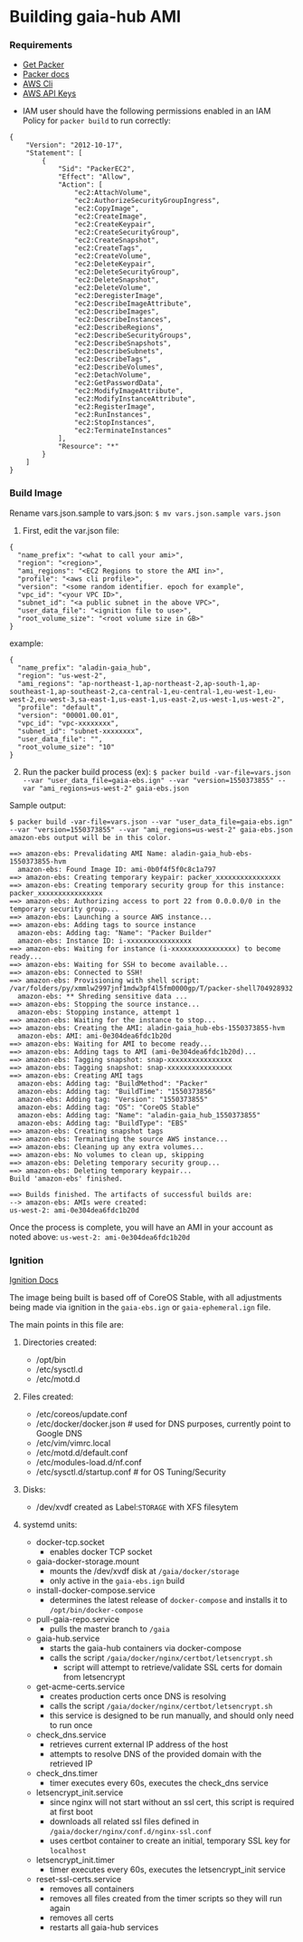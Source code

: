 # Building gaia-hub AMI


### Requirements
- [Get Packer](https://www.packer.io/downloads.html)
- [Packer docs](https://www.packer.io/docs/index.html)
- [AWS Cli](https://docs.aws.amazon.com/cli/latest/userguide/cli-chap-install.html)
- [AWS API Keys](https://docs.aws.amazon.com/IAM/latest/UserGuide/id_credentials_access-keys.html)
* IAM user should have the following permissions enabled in an IAM Policy for `packer build` to run correctly:
```
{
    "Version": "2012-10-17",
    "Statement": [
        {
            "Sid": "PackerEC2",
            "Effect": "Allow",
            "Action": [
                "ec2:AttachVolume",
                "ec2:AuthorizeSecurityGroupIngress",
                "ec2:CopyImage",
                "ec2:CreateImage",
                "ec2:CreateKeypair",
                "ec2:CreateSecurityGroup",
                "ec2:CreateSnapshot",
                "ec2:CreateTags",
                "ec2:CreateVolume",
                "ec2:DeleteKeypair",
                "ec2:DeleteSecurityGroup",
                "ec2:DeleteSnapshot",
                "ec2:DeleteVolume",
                "ec2:DeregisterImage",
                "ec2:DescribeImageAttribute",
                "ec2:DescribeImages",
                "ec2:DescribeInstances",
                "ec2:DescribeRegions",
                "ec2:DescribeSecurityGroups",
                "ec2:DescribeSnapshots",
                "ec2:DescribeSubnets",
                "ec2:DescribeTags",
                "ec2:DescribeVolumes",
                "ec2:DetachVolume",
                "ec2:GetPasswordData",
                "ec2:ModifyImageAttribute",
                "ec2:ModifyInstanceAttribute",
                "ec2:RegisterImage",
                "ec2:RunInstances",
                "ec2:StopInstances",
                "ec2:TerminateInstances"
            ],
            "Resource": "*"
        }
    ]
}
```


### Build Image
Rename vars.json.sample to vars.json: `$ mv vars.json.sample vars.json`

1. First, edit the var.json file:
```
{
  "name_prefix": "<what to call your ami>",
  "region": "<region>",
  "ami_regions": "<EC2 Regions to store the AMI in>",
  "profile": "<aws cli profile>",
  "version": "<some random identifier. epoch for example",
  "vpc_id": "<your VPC ID>",
  "subnet_id": "<a public subnet in the above VPC>",
  "user_data_file": "<ignition file to use>",
  "root_volume_size": "<root volume size in GB>"
}
```
example:
```
{
  "name_prefix": "aladin-gaia_hub",
  "region": "us-west-2",
  "ami_regions": "ap-northeast-1,ap-northeast-2,ap-south-1,ap-southeast-1,ap-southeast-2,ca-central-1,eu-central-1,eu-west-1,eu-west-2,eu-west-3,sa-east-1,us-east-1,us-east-2,us-west-1,us-west-2",
  "profile": "default",
  "version": "00001.00.01",
  "vpc_id": "vpc-xxxxxxxx",
  "subnet_id": "subnet-xxxxxxxx",
  "user_data_file": "",
  "root_volume_size": "10"
}
```

2. Run the packer build process (ex): `$ packer build -var-file=vars.json --var "user_data_file=gaia-ebs.ign" --var "version=1550373855" --var "ami_regions=us-west-2" gaia-ebs.json`

  Sample output:
  ```
  $ packer build -var-file=vars.json --var "user_data_file=gaia-ebs.ign" --var "version=1550373855" --var "ami_regions=us-west-2" gaia-ebs.json
  amazon-ebs output will be in this color.

==> amazon-ebs: Prevalidating AMI Name: aladin-gaia_hub-ebs-1550373855-hvm
    amazon-ebs: Found Image ID: ami-0b0f4f5f0c8c1a797
==> amazon-ebs: Creating temporary keypair: packer_xxxxxxxxxxxxxxxx
==> amazon-ebs: Creating temporary security group for this instance: packer_xxxxxxxxxxxxxxxx
==> amazon-ebs: Authorizing access to port 22 from 0.0.0.0/0 in the temporary security group...
==> amazon-ebs: Launching a source AWS instance...
==> amazon-ebs: Adding tags to source instance
    amazon-ebs: Adding tag: "Name": "Packer Builder"
    amazon-ebs: Instance ID: i-xxxxxxxxxxxxxxxx
==> amazon-ebs: Waiting for instance (i-xxxxxxxxxxxxxxxx) to become ready...
==> amazon-ebs: Waiting for SSH to become available...
==> amazon-ebs: Connected to SSH!
==> amazon-ebs: Provisioning with shell script: /var/folders/py/xmmlw2997jnf1mdw3pf4l5fm0000gp/T/packer-shell704928932
    amazon-ebs: ** Shreding sensitive data ...
==> amazon-ebs: Stopping the source instance...
    amazon-ebs: Stopping instance, attempt 1
==> amazon-ebs: Waiting for the instance to stop...
==> amazon-ebs: Creating the AMI: aladin-gaia_hub-ebs-1550373855-hvm
    amazon-ebs: AMI: ami-0e304dea6fdc1b20d
==> amazon-ebs: Waiting for AMI to become ready...
==> amazon-ebs: Adding tags to AMI (ami-0e304dea6fdc1b20d)...
==> amazon-ebs: Tagging snapshot: snap-xxxxxxxxxxxxxxxx
==> amazon-ebs: Tagging snapshot: snap-xxxxxxxxxxxxxxxx
==> amazon-ebs: Creating AMI tags
    amazon-ebs: Adding tag: "BuildMethod": "Packer"
    amazon-ebs: Adding tag: "BuildTime": "1550373856"
    amazon-ebs: Adding tag: "Version": "1550373855"
    amazon-ebs: Adding tag: "OS": "CoreOS Stable"
    amazon-ebs: Adding tag: "Name": "aladin-gaia_hub_1550373855"
    amazon-ebs: Adding tag: "BuildType": "EBS"
==> amazon-ebs: Creating snapshot tags
==> amazon-ebs: Terminating the source AWS instance...
==> amazon-ebs: Cleaning up any extra volumes...
==> amazon-ebs: No volumes to clean up, skipping
==> amazon-ebs: Deleting temporary security group...
==> amazon-ebs: Deleting temporary keypair...
Build 'amazon-ebs' finished.

==> Builds finished. The artifacts of successful builds are:
--> amazon-ebs: AMIs were created:
us-west-2: ami-0e304dea6fdc1b20d
  ```

Once the process is complete, you will have an AMI in your account as noted above: `us-west-2: ami-0e304dea6fdc1b20d`


### Ignition
[Ignition Docs](https://coreos.com/ignition/docs/latest/)

The image being built is based off of CoreOS Stable, with all adjustments being made via ignition in the `gaia-ebs.ign` or `gaia-ephemeral.ign` file.

The main points in this file are:
1. Directories created:
    - /opt/bin
    - /etc/sysctl.d
    - /etc/motd.d


2. Files created:
    - /etc/coreos/update.conf
    - /etc/docker/docker.json # used for DNS purposes, currently point to Google DNS
    - /etc/vim/vimrc.local
    - /etc/motd.d/default.conf
    - /etc/modules-load.d/nf.conf
    - /etc/sysctl.d/startup.conf # for OS Tuning/Security


3. Disks:
    - /dev/xvdf created as Label:`STORAGE` with XFS filesytem


4. systemd units:
    - docker-tcp.socket
        - enables docker TCP socket
    - gaia-docker-storage.mount
        - mounts the /dev/xvdf disk at `/gaia/docker/storage`
        - only active in the `gaia-ebs.ign` build
    - install-docker-compose.service
        - determines the latest release of `docker-compose` and installs it to `/opt/bin/docker-compose`
    - pull-gaia-repo.service
        - pulls the master branch to `/gaia`
    - gaia-hub.service
        - starts the gaia-hub containers via docker-compose
        - calls the script `/gaia/docker/nginx/certbot/letsencrypt.sh`
            - script will attempt to retrieve/validate SSL certs for domain from letsencrypt
    - get-acme-certs.service
        - creates production certs once DNS is resolving
        - calls the script `/gaia/docker/nginx/certbot/letsencrypt.sh`
        - this service is designed to be run manually, and should only need to run once
    - check_dns.service
        - retrieves current external IP address of the host
        - attempts to resolve DNS of the provided domain with the retrieved IP
    - check_dns.timer
        - timer executes every 60s, executes the check_dns service
    - letsencrypt_init.service
        - since nginx will not start without an ssl cert, this script is required at first boot
        - downloads all related ssl files defined in `/gaia/docker/nginx/conf.d/nginx-ssl.conf`
        - uses certbot container to create an initial, temporary SSL key for `localhost`
    - letsencrypt_init.timer
        - timer executes every 60s, executes the letsencrypt_init service
    - reset-ssl-certs.service
        - removes all containers
        - removes all files created from the timer scripts so they will run again
        - removes all certs
        - restarts all gaia-hub services
